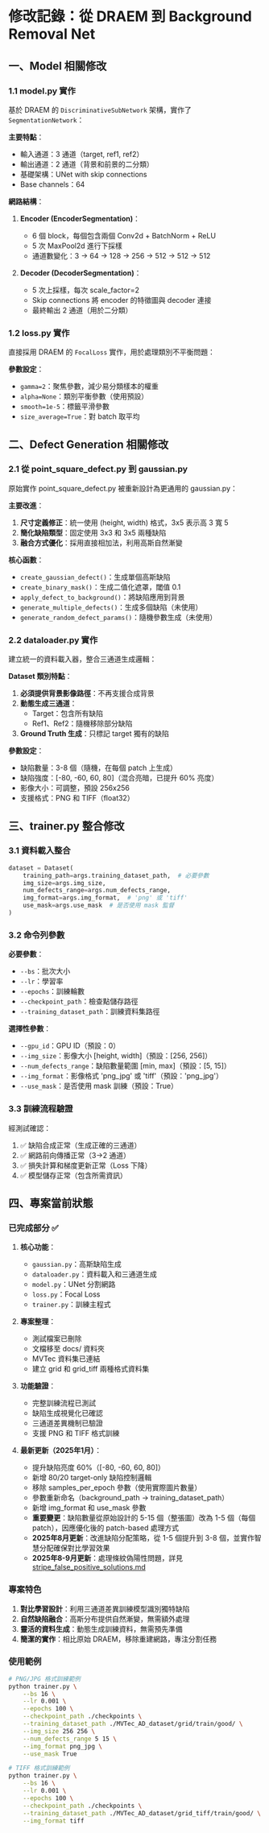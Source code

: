 # 修改記錄：從 DRAEM 到 Background Removal Net

## 一、Model 相關修改

### 1.1 model.py 實作
基於 DRAEM 的 `DiscriminativeSubNetwork` 架構，實作了 `SegmentationNetwork`：

**主要特點**：
- 輸入通道：3 通道（target, ref1, ref2）
- 輸出通道：2 通道（背景和前景的二分類）
- 基礎架構：UNet with skip connections
- Base channels：64

**網路結構**：
1. **Encoder (EncoderSegmentation)**：
   - 6 個 block，每個包含兩個 Conv2d + BatchNorm + ReLU
   - 5 次 MaxPool2d 進行下採樣
   - 通道數變化：3 → 64 → 128 → 256 → 512 → 512 → 512

2. **Decoder (DecoderSegmentation)**：
   - 5 次上採樣，每次 scale_factor=2
   - Skip connections 將 encoder 的特徵圖與 decoder 連接
   - 最終輸出 2 通道（用於二分類）

### 1.2 loss.py 實作
直接採用 DRAEM 的 `FocalLoss` 實作，用於處理類別不平衡問題：

**參數設定**：
- `gamma=2`：聚焦參數，減少易分類樣本的權重
- `alpha=None`：類別平衡參數（使用預設）
- `smooth=1e-5`：標籤平滑參數
- `size_average=True`：對 batch 取平均

## 二、Defect Generation 相關修改

### 2.1 從 point_square_defect.py 到 gaussian.py
原始實作 point_square_defect.py 被重新設計為更通用的 gaussian.py：

**主要改進**：
1. **尺寸定義修正**：統一使用 (height, width) 格式，3x5 表示高 3 寬 5
2. **簡化缺陷類型**：固定使用 3x3 和 3x5 兩種缺陷
3. **融合方式優化**：採用直接相加法，利用高斯自然漸變

**核心函數**：
- `create_gaussian_defect()`：生成單個高斯缺陷
- `create_binary_mask()`：生成二值化遮罩，閾值 0.1
- `apply_defect_to_background()`：將缺陷應用到背景
- `generate_multiple_defects()`：生成多個缺陷（未使用）
- `generate_random_defect_params()`：隨機參數生成（未使用）

### 2.2 dataloader.py 實作
建立統一的資料載入器，整合三通道生成邏輯：

**Dataset 類別特點**：
1. **必須提供背景影像路徑**：不再支援合成背景
2. **動態生成三通道**：
   - Target：包含所有缺陷
   - Ref1、Ref2：隨機移除部分缺陷
3. **Ground Truth 生成**：只標記 target 獨有的缺陷

**參數設定**：
- 缺陷數量：3-8 個（隨機，在每個 patch 上生成）
- 缺陷強度：[-80, -60, 60, 80]（混合亮暗，已提升 60% 亮度）
- 影像大小：可調整，預設 256x256
- 支援格式：PNG 和 TIFF（float32）

## 三、trainer.py 整合修改

### 3.1 資料載入整合
```python
dataset = Dataset(
    training_path=args.training_dataset_path,  # 必要參數
    img_size=args.img_size,
    num_defects_range=args.num_defects_range,
    img_format=args.img_format,  # 'png' 或 'tiff'
    use_mask=args.use_mask  # 是否使用 mask 監督
)
```

### 3.2 命令列參數
**必要參數**：
- `--bs`：批次大小
- `--lr`：學習率
- `--epochs`：訓練輪數
- `--checkpoint_path`：檢查點儲存路徑
- `--training_dataset_path`：訓練資料集路徑

**選擇性參數**：
- `--gpu_id`：GPU ID（預設：0）
- `--img_size`：影像大小 [height, width]（預設：[256, 256]）
- `--num_defects_range`：缺陷數量範圍 [min, max]（預設：[5, 15]）
- `--img_format`：影像格式 'png_jpg' 或 'tiff'（預設：'png_jpg'）
- `--use_mask`：是否使用 mask 訓練（預設：True）

### 3.3 訓練流程驗證
經測試確認：
1. ✅ 缺陷合成正常（生成正確的三通道）
2. ✅ 網路前向傳播正常（3→2 通道）
3. ✅ 損失計算和梯度更新正常（Loss 下降）
4. ✅ 模型儲存正常（包含所需資訊）

## 四、專案當前狀態

### 已完成部分 ✅

1. **核心功能**：
   - `gaussian.py`：高斯缺陷生成
   - `dataloader.py`：資料載入和三通道生成
   - `model.py`：UNet 分割網路
   - `loss.py`：Focal Loss
   - `trainer.py`：訓練主程式

2. **專案整理**：
   - 測試檔案已刪除
   - 文檔移至 docs/ 資料夾
   - MVTec 資料集已連結
   - 建立 grid 和 grid_tiff 兩種格式資料集

3. **功能驗證**：
   - 完整訓練流程已測試
   - 缺陷生成視覺化已確認
   - 三通道差異機制已驗證
   - 支援 PNG 和 TIFF 格式訓練

4. **最新更新（2025年1月）**：
   - 提升缺陷亮度 60%（[-80, -60, 60, 80]）
   - 新增 80/20 target-only 缺陷控制邏輯
   - 移除 samples_per_epoch 參數（使用實際圖片數量）
   - 參數重新命名（background_path → training_dataset_path）
   - 新增 img_format 和 use_mask 參數
   - **重要變更**：缺陷數量從原始設計的 5-15 個（整張圖）改為 1-5 個（每個 patch），因應優化後的 patch-based 處理方式
   - **2025年8月更新**：改進缺陷分配策略，從 1-5 個提升到 3-8 個，並實作智慧分配確保對比學習效果
   - **2025年8-9月更新**：處理條紋偽陽性問題，詳見 [stripe_false_positive_solutions.md](./stripe_false_positive_solutions.md)

### 專案特色

1. **對比學習設計**：利用三通道差異訓練模型識別獨特缺陷
2. **自然缺陷融合**：高斯分布提供自然漸變，無需額外處理
3. **靈活的資料生成**：動態生成訓練資料，無需預先準備
4. **簡潔的實作**：相比原始 DRAEM，移除重建網路，專注分割任務

### 使用範例

```bash
# PNG/JPG 格式訓練範例
python trainer.py \
    --bs 16 \
    --lr 0.001 \
    --epochs 100 \
    --checkpoint_path ./checkpoints \
    --training_dataset_path ./MVTec_AD_dataset/grid/train/good/ \
    --img_size 256 256 \
    --num_defects_range 5 15 \
    --img_format png_jpg \
    --use_mask True

# TIFF 格式訓練範例
python trainer.py \
    --bs 16 \
    --lr 0.001 \
    --epochs 100 \
    --checkpoint_path ./checkpoints \
    --training_dataset_path ./MVTec_AD_dataset/grid_tiff/train/good/ \
    --img_format tiff
```